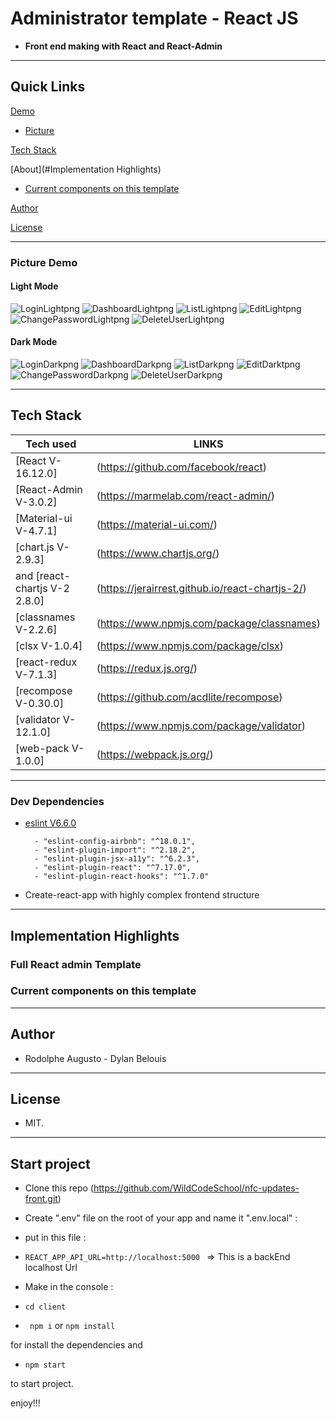 
# Administrator template - React JS

  

-  **Front end making with React and React-Admin**

  

---  

## Quick Links


[Demo](#demo)

-  [Picture](#picture-demo)


[Tech Stack](#tech-stack)

[About](#Implementation Highlights)

  

-  [Current components on this template](#Current-components-on-this-template)

[Author](#author)
 

[License](#license)


---
 

### Picture Demo

#### Light Mode											
![LoginLightpng](login-light.png)
![DashboardLightpng](dashboard-light.png)
![ListLightpng](list-with-pagination-light.png)
![EditLightpng](edit-users-light.png)
![ChangePasswordLightpng](change-password-light.png)
![DeleteUserLightpng](delete-with-confirmation-light.png)

  #### Dark Mode
![LoginDarkpng](login-dark.png)
![DashboardDarkpng](dashboard-dark.png)
![ListDarkpng](list-with-pagination-dark.png)
![EditDarktpng](edit-users-dark.png)
![ChangePasswordDarkpng](change-password-dark.png)
![DeleteUserDarkpng](delete-with-confirmation-dark.png)

---

  

## Tech Stack
| Tech used | LINKS |
| ------ | ------ |
| [React V-16.12.0] | (https://github.com/facebook/react) |
| [React-Admin V-3.0.2] | (https://marmelab.com/react-admin/) |
| [Material-ui V-4.7.1] | (https://material-ui.com/) |
| [chart.js V-2.9.3] | (https://www.chartjs.org/) | 
| and [react-chartjs V-2 2.8.0] | (https://jerairrest.github.io/react-chartjs-2/) |
| [classnames V-2.2.6] | (https://www.npmjs.com/package/classnames) |
| [clsx V-1.0.4] | (https://www.npmjs.com/package/clsx) |
| [react-redux V-7.1.3] | (https://redux.js.org/) |
| [recompose V-0.30.0] | (https://github.com/acdlite/recompose) |
| [validator V-12.1.0] | (https://www.npmjs.com/package/validator) |
| [web-pack V-1.0.0] | (https://webpack.js.org/) |
---

### Dev Dependencies

- [eslint V6.6.0](https://eslint.org/)
		
		- "eslint-config-airbnb": "^18.0.1",
		- "eslint-plugin-import": "^2.18.2",
		- "eslint-plugin-jsx-a11y": "^6.2.3",
		- "eslint-plugin-react": "^7.17.0",
		- "eslint-plugin-react-hooks": "^1.7.0"

- Create-react-app with highly complex frontend structure

---

  

## Implementation Highlights

  

  

### Full React admin Template

  


  

### Current components on this template


  

---

  

## Author

  

- Rodolphe Augusto - Dylan Belouis

  

---

  

## License

  

- MIT.

  

---

  

## Start project

- Clone this repo (https://github.com/WildCodeSchool/nfc-updates-front.git)

- Create ".env" file  on the root of your app and name it ".env.local" : 
- put in this file :
-  ``` REACT_APP_API_URL=http://localhost:5000  ```  => This is a backEnd localhost Url

- Make in the console :

-  ```cd client```

-  ``` npm i``` or ```npm install ```

for install the dependencies and

-  ```npm start```

to start project.

  

enjoy!!!